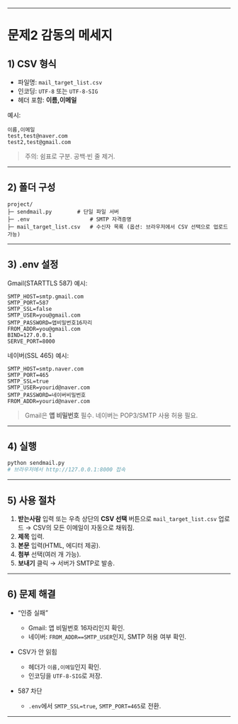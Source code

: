 
---
# 문제2 감동의 메세지
## 1) CSV 형식

* 파일명: `mail_target_list.csv`
* 인코딩: `UTF-8` 또는 `UTF-8-SIG`
* 헤더 포함: **이름,이메일**

예시:

```csv
이름,이메일
test,test@naver.com
test2,test@gmail.com
```

> 주의: 쉼표로 구분. 공백·빈 줄 제거.

---

## 2) 폴더 구성

```
project/
├─ sendmail.py        # 단일 파일 서버
├─ .env                   # SMTP 자격증명
├─ mail_target_list.csv   # 수신자 목록 (옵션: 브라우저에서 CSV 선택으로 업로드 가능)

```

---

## 3) .env 설정

Gmail(STARTTLS 587) 예시:

```env
SMTP_HOST=smtp.gmail.com
SMTP_PORT=587
SMTP_SSL=false
SMTP_USER=you@gmail.com
SMTP_PASSWORD=앱비밀번호16자리
FROM_ADDR=you@gmail.com
BIND=127.0.0.1
SERVE_PORT=8000
```

네이버(SSL 465) 예시:

```env
SMTP_HOST=smtp.naver.com
SMTP_PORT=465
SMTP_SSL=true
SMTP_USER=yourid@naver.com
SMTP_PASSWORD=네이버비밀번호
FROM_ADDR=yourid@naver.com
```

> Gmail은 **앱 비밀번호** 필수. 네이버는 POP3/SMTP 사용 허용 필요.

---

## 4) 실행

```bash
python sendmail.py
# 브라우저에서 http://127.0.0.1:8000 접속
```

---

## 5) 사용 절차

1. **받는사람** 입력 또는 우측 상단의 **CSV 선택** 버튼으로 `mail_target_list.csv` 업로드
   → CSV의 모든 이메일이 자동으로 채워짐.
2. **제목** 입력.
3. **본문** 입력(HTML, 에디터 제공).
4. **첨부** 선택(여러 개 가능).
5. **보내기** 클릭 → 서버가 SMTP로 발송.

---

## 6) 문제 해결

* “인증 실패”

  * Gmail: 앱 비밀번호 16자리인지 확인.
  * 네이버: `FROM_ADDR==SMTP_USER`인지, SMTP 허용 여부 확인.
* CSV가 안 읽힘

  * 헤더가 `이름,이메일`인지 확인.
  * 인코딩을 `UTF-8-SIG`로 저장.
* 587 차단

  * `.env`에서 `SMTP_SSL=true`, `SMTP_PORT=465`로 전환.

---

